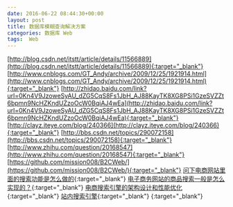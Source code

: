 ```yaml
---
date: 2016-06-22 08:44:30+00:00
layout: post
title: 数据库模糊查询解决方案
categories: 数据库 Web 
tags:  Web
---
```



[http://blog.csdn.net/itstt/article/details/11566889](http://blog.csdn.net/itstt/article/details/11566889){:target="_blank"}
[http://www.cnblogs.com/GT_Andy/archive/2009/12/25/1921914.html](http://www.cnblogs.com/GT_Andy/archive/2009/12/25/1921914.html){:target="_blank"}
[http://zhidao.baidu.com/link?url=0Kn4V9JzoweSyAU_dZG5CqS8Fs1JbH_AJ88KayTK8XG8PSi1GzeSVZZt6bpmn9NcHZKndUZzoOcW0BqiAJ4wEa](http://zhidao.baidu.com/link?url=0Kn4V9JzoweSyAU_dZG5CqS8Fs1JbH_AJ88KayTK8XG8PSi1GzeSVZZt6bpmn9NcHZKndUZzoOcW0BqiAJ4wEa){:target="_blank"}
[http://clayz.iteye.com/blog/240366](http://clayz.iteye.com/blog/240366){:target="_blank"}
[http://bbs.csdn.net/topics/290072158](http://bbs.csdn.net/topics/290072158){:target="_blank"}
[http://www.zhihu.com/question/20168547](http://www.zhihu.com/question/20168547){:target="_blank"}
[https://github.com/mission008/B2CWeb/](https://github.com/mission008/B2CWeb/){:target="_blank"}
[问下电商网站里面的搜索功能是怎么做的](http://bbs.csdn.net/topics/390534696){:target="_blank"}
[电子商务网站的商品搜索一般是怎么实现的？](http://www.zhihu.com/question/19803811){:target="_blank"}
[电商搜索引擎的架构设计和性能优化](http://www.chinaz.com/web/2015/1030/464393.shtml){:target="_blank"}
[站内搜索引擎](http://www.cnblogs.com/angelfeather/articles/767802.html){:target="_blank"}
[](){:target="_blank"}
